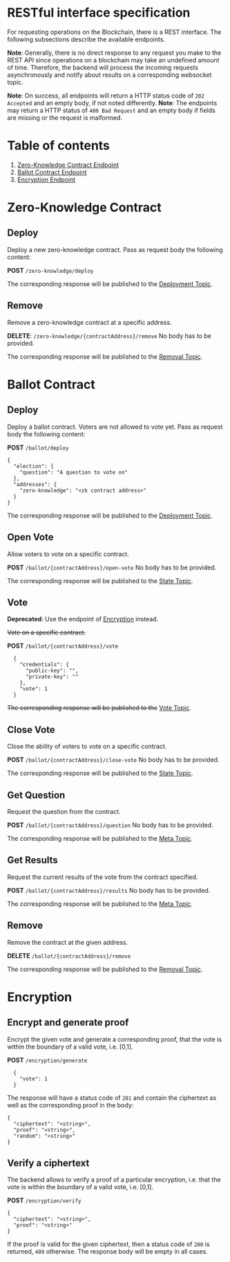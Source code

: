 RESTful interface specification
============================

For requesting operations on the Blockchain, there is a REST interface. 
The following subsections describe the available endpoints.

**Note**: Generally, there is no direct response to any request you make to the REST API since operations on a blockchain may take an undefined amount of time. Therefore, the backend will process the incoming requests asynchronously and notify about results on a corresponding websocket topic.

**Note**: On success, all endpoints will return a HTTP status code of `202 Accepted` and an empty body, if not noted differently.
**Note**: The endpoints may return a HTTP status of `400 Bad Request` and an empty body if fields are missing or the request is malformed.

# Table of contents
1. [Zero-Knowledge Contract Endpoint](#zero-knowledge-contract)
2. [Ballot Contract Endpoint](#ballot-contract)
3. [Encryption Endpoint](#encryption)

# Zero-Knowledge Contract

## Deploy
Deploy a new zero-knowledge contract.
Pass as request body the following content:

**POST** `/zero-knowledge/deploy`

The corresponding response will be published to the [Deployment Topic](https://github.com/provotum/specification/blob/master/specification/websocket-interface/websocket-connection-specification.md#deployments).

## Remove
Remove a zero-knowledge contract at a specific address.

**DELETE**: `/zero-knowledge/{contractAddress}/remove`
No body has to be provided.

The corresponding response will be published to the [Removal Topic](https://github.com/provotum/specification/blob/master/specification/websocket-interface/websocket-connection-specification.md#removals).

# Ballot Contract

## Deploy
Deploy a ballot contract. Voters are not allowed to vote yet.
Pass as request body the following content:

**POST** `/ballot/deploy`
```
{
  "election": {
    "question": "A question to vote on"
  },
  "addresses": {
    "zero-knowledge": "<zk contract address>"
  }
}
```

The corresponding response will be published to the [Deployment Topic](https://github.com/provotum/specification/blob/master/specification/websocket-interface/websocket-connection-specification.md#deployments).

## Open Vote
Allow voters to vote on a specific contract.

**POST** `/ballot/{contractAddress}/open-vote`
No body has to be provided.

The corresponding response will be published to the [State Topic](https://github.com/provotum/specification/blob/master/specification/websocket-interface/websocket-connection-specification.md#opening-resp-closing-voting).

## Vote
**Deprecated**: Use the endpoint of [Encryption](#encryption) instead.

~~Vote on a specific contract.~~

**POST** `/ballot/{contractAddress}/vote`
```
  {
    "credentials": {
      "public-key": "",
      "private-key": ""
    },
    "vote": 1
  }
```

~~The corresponding response will be published to the~~ [Vote Topic](https://github.com/provotum/specification/blob/master/specification/websocket-interface/websocket-connection-specification.md#votes).

## Close Vote
Close the ability of voters to vote on a specific contract.

**POST** `/ballot/{contractAddress}/close-vote`
No body has to be provided.

The corresponding response will be published to the [State Topic](https://github.com/provotum/specification/blob/master/specification/websocket-interface/websocket-connection-specification.md#opening-resp-closing-voting).


## Get Question
Request the question from the contract.

**POST** `/ballot/{contractAddress}/question`
No body has to be provided.

The corresponding response will be published to the [Meta Topic](https://github.com/provotum/specification/blob/master/specification/websocket-interface/websocket-connection-specification.md#meta).

## Get Results
Request the current results of the vote from the contract specified.

**POST** `/ballot/{contractAddress}/results`
No body has to be provided.

The corresponding response will be published to the [Meta Topic](https://github.com/provotum/specification/blob/master/specification/websocket-interface/websocket-connection-specification.md#meta).

## Remove
Remove the contract at the given address.

**DELETE** `/ballot/{contractAddress}/remove`

The corresponding response will be published to the [Removal Topic](https://github.com/provotum/specification/blob/master/specification/websocket-interface/websocket-connection-specification.md#removals).

# Encryption

## Encrypt and generate proof
Encrypt the given vote and generate a corresponding proof, that the vote is within the boundary of a valid vote, i.e. \[0,1\].

**POST** `/encryption/generate`
```
  {
    "vote": 1
  } 
```

The response will have a status code of `201` and contain the ciphertext as well as the corresponding proof in the body:

```
{
  "ciphertext": "<string>",
  "proof": "<string>",
  "random": "<string>"
}
```


## Verify a ciphertext
The backend allows to verify a proof of a particular encryption, i.e. that the vote is within the boundary of a valid vote, i.e. \[0,1\].

**POST** `/encryption/verify`
```
{
  "ciphertext": "<string>",
  "proof": "<string>"
}
```

If the proof is valid for the given ciphertext, then a status code of `200` is returned, `409` otherwise.
The response body will be empty in all cases.
